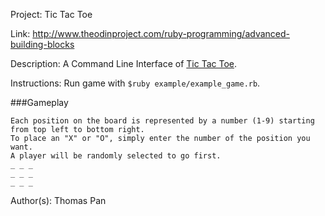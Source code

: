 Project: Tic Tac Toe

Link: http://www.theodinproject.com/ruby-programming/advanced-building-blocks

Description: A Command Line Interface of [Tic Tac Toe](https://en.wikipedia.org/wiki/Tic-tac-toe).

Instructions: Run game with `$ruby example/example_game.rb`. 

###Gameplay

```
Each position on the board is represented by a number (1-9) starting from top left to bottom right. 
To place an "X" or "O", simply enter the number of the position you want. 
A player will be randomly selected to go first. 
_ _ _
_ _ _
_ _ _ 
```

Author(s): Thomas Pan

